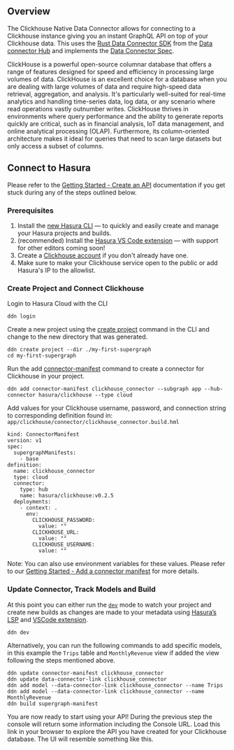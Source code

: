 ## Overview

The Clickhouse Native Data Connector allows for connecting to a Clickhouse instance giving you an instant GraphQL API on top of your Clickhouse data.
This uses the [Rust Data Connector SDK](https://github.com/hasura/ndc-hub#rusk-sdk) from the [Data connector Hub](https://github.com/hasura/ndc-hub) and implements the [Data Connector Spec](https://github.com/hasura/ndc-spec).

ClickHouse is a powerful open-source columnar database that offers a range of features designed for speed and efficiency in processing large volumes of data. ClickHouse is an excellent choice for a database when you are dealing with large volumes of data and require high-speed data retrieval, aggregation, and analysis. It's particularly well-suited for real-time analytics and handling time-series data, log data, or any scenario where read operations vastly outnumber writes. ClickHouse thrives in environments where query performance and the ability to generate reports quickly are critical, such as in financial analysis, IoT data management, and online analytical processing (OLAP). Furthermore, its column-oriented architecture makes it ideal for queries that need to scan large datasets but only access a subset of columns. 

## Connect to Hasura

Please refer to the [Getting Started - Create an API](https://hasura.io/docs/3.0/getting-started/create-a-project) documentation if you get stuck during any of the steps outlined below.

### Prerequisites
1. Install the [new Hasura CLI](https://hasura.io/docs/3.0/cli/installation) — to quickly and easily create and manage your Hasura projects and builds.
2. (recommended) Install the [Hasura VS Code extension](https://marketplace.visualstudio.com/items?itemName=HasuraHQ.hasura) — with support for other editors coming soon!
3. Create a [Clickhouse account](https://clickhouse.cloud/signUp?loc=nav-get-started) if you don't already have one.
4. Make sure to make your Clickhouse service open to the public or add Hasura's IP to the allowlist.

### Create Project and Connect Clickhouse

Login to Hasura Cloud with the CLI

```
ddn login
```

Create a new project using the [create project](https://hasura.io/docs/3.0/cli/commands/create-project/) command in the CLI and change to the new directory that was generated.

```
ddn create project --dir ./my-first-supergraph
cd my-first-supergraph
```

Run the add [connector-manifest](https://hasura.io/docs/3.0/cli/commands/add-connector-manifest/) command to create a connector for Clickhouse in your project. 

```
ddn add connector-manifest clickhouse_connector --subgraph app --hub-connector hasura/clickhouse --type cloud
```

Add values for your Clickhouse username, password, and connection string to corresponding definition found in: `app/clickhouse/connector/clickhouse_connector.build.hml`

```
kind: ConnectorManifest
version: v1
spec:
  supergraphManifests:
    - base
definition:
  name: clickhouse_connector
  type: cloud
  connector:
    type: hub
    name: hasura/clickhouse:v0.2.5
  deployments:
    - context: .
      env:
        CLICKHOUSE_PASSWORD:
          value: ""
        CLICKHOUSE_URL:
          value: ""
        CLICKHOUSE_USERNAME:
          value: ""
```

Note: You can also use environment variables for these values. Please refer to our [Getting Started - Add a connector manifest](https://hasura.io/docs/3.0/cli/commands/add-connector-manifest/) for more details.

### Update Connector, Track Models and Build

At this point you can either run the <code>[dev](https://hasura.io/docs/3.0/cli/commands/dev/)</code> mode to watch your project and create new builds as changes are made to your metadata using [Hasura’s LSP](https://hasura.io/docs/3.0/glossary/#lsp-language-server-protocol) and [VSCode extension](https://marketplace.visualstudio.com/items?itemName=HasuraHQ.hasura).

```
ddn dev
```

Alternatively, you can run the following commands to add specific models, in this example the `Trips` table and `MonthlyRevenue` view if added the view following the steps mentioned above.
```
ddn update connector-manifest clickhouse_connector
ddn update data-connector-link clickhouse_connector
ddn add model --data-connector-link clickhouse_connector --name Trips
ddn add model --data-connector-link clickhouse_connector --name MonthlyRevenue
ddn build supergraph-manifest
```

You are now ready to start using your API! During the previous step the console will return some information including the Console URL. Load this link in your browser to explore the API you have created for your Clickhouse database. The UI will resemble something like this.